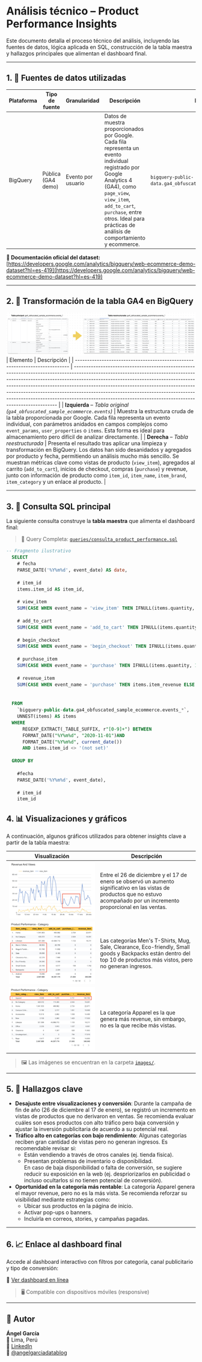 # Análisis técnico – Product Performance Insights

Este documento detalla el proceso técnico del análisis, incluyendo las fuentes de datos, lógica aplicada en SQL, construcción de la tabla maestra y hallazgos principales que alimentan el dashboard final.

---

## 1. 🧩 Fuentes de datos utilizadas

| Plataforma | Tipo de fuente     | Granularidad        | Descripción                                                                                                                                                                                                                     | ID de tabla                                                        |
|------------|--------------------|---------------------|----------------------------------------------------------------------------------------------------------------------------------------------------------------------------------------------------------------------------------|---------------------------------------------------------------------|
| BigQuery   | Pública (GA4 demo) | Evento por usuario  | Datos de muestra proporcionados por Google. Cada fila representa un evento individual registrado por Google Analytics 4 (GA4), como `page_view`, `view_item`, `add_to_cart`, `purchase`, entre otros. Ideal para prácticas de análisis de comportamiento y ecommerce. | `bigquery-public-data.ga4_obfuscated_sample_ecommerce.events`     |

**🔗 Documentación oficial del dataset:**  
[https://developers.google.com/analytics/bigquery/web-ecommerce-demo-dataset?hl=es-419](https://developers.google.com/analytics/bigquery/web-ecommerce-demo-dataset?hl=es-419)

---

## 2. 🧠 Transformación de la tabla GA4 en BigQuery

![limpieza de datos](../images/image_01.png)
| Elemento                                                                    | Descripción                                                                                                                                                                                                                                                                                                                                                                                                                                                                   |
| --------------------------------------------------------------------------- | ----------------------------------------------------------------------------------------------------------------------------------------------------------------------------------------------------------------------------------------------------------------------------------------------------------------------------------------------------------------------------------------------------------------------------------------------------------------------------- |
| **Izquierda** – *Tabla original (`ga4_obfuscated_sample_ecommerce.events`)* | Muestra la estructura cruda de la tabla proporcionada por Google. Cada fila representa un evento individual, con parámetros anidados en campos complejos como `event_params`, `user_properties` o `items`. Esta forma es ideal para almacenamiento pero difícil de analizar directamente.                                                                                                                                                                                     |
| **Derecha** – *Tabla reestructurada*                                        | Presenta el resultado tras aplicar una limpieza y transformación en BigQuery. Los datos han sido desanidados y agregados por producto y fecha, permitiendo un análisis mucho más sencillo. Se muestran métricas clave como vistas de producto (`view_item`), agregados al carrito (`add_to_cart`), inicios de checkout, compras (`purchase`) y revenue, junto con información de producto como `item_id`, `item_name`, `item_brand`, `item_category` y un enlace al producto. |


---

## 3. 🧮 Consulta SQL principal

La siguiente consulta construye la **tabla maestra** que alimenta el dashboard final:

> 📁 Query Completa: [`queries/consulta_product_performance.sql`](../queries/rendimiento-producto-ga4-big-query.sql)

```sql
-- Fragmento ilustrativo
  SELECT
    # fecha
    PARSE_DATE('%Y%m%d', event_date) AS date,

    # item_id
    items.item_id AS item_id,

    # view_item
    SUM(CASE WHEN event_name = 'view_item' THEN IFNULL(items.quantity, 1) ELSE 0 END) AS view_item,

    # add_to_cart  
    SUM(CASE WHEN event_name = 'add_to_cart' THEN IFNULL(items.quantity, 1) ELSE 0 END) AS add_to_cart,

    # begin_checkout
    SUM(CASE WHEN event_name = 'begin_checkout' THEN IFNULL(items.quantity, 1) ELSE 0 END) AS begin_checkout,

    # purchase_item
    SUM(CASE WHEN event_name = 'purchase' THEN IFNULL(items.quantity, 1) ELSE 0 END) AS purchase_item,

    # revenue_item
    SUM(CASE WHEN event_name = 'purchase' THEN items.item_revenue ELSE 0 END) AS revenue_item,

  
  FROM
    `bigquery-public-data.ga4_obfuscated_sample_ecommerce.events_*`,
    UNNEST(items) AS items
  WHERE
      REGEXP_EXTRACT(_TABLE_SUFFIX, r"[0-9]+") BETWEEN 
      FORMAT_DATE("%Y%m%d", "2020-11-01")AND 
      FORMAT_DATE("%Y%m%d", current_date()) 
      AND items.item_id <> '(not set)'

  GROUP BY
  
    #fecha
    PARSE_DATE('%Y%m%d', event_date),

    # item_id
    item_id
```

## 4. 📊 Visualizaciones y gráficos

A continuación, algunos gráficos utilizados para obtener insights clave a partir de la tabla maestra:

| Visualización | Descripción |
|---------------|-------------|
| ![Gráfico 1](../images/insight_1.png) | Entre el 26 de diciembre y el 17 de enero se observó un aumento significativo en las vistas de productos que no estuvo acompañado por un incremento proporcional en las ventas. |
| ![Gráfico 2](../images/insight_2.png) | Las categorías Men's T-Shirts, Mug, Sale, Clearance, Eco-friendly, Small goods y Backpacks están dentro del top 10 de productos más vistos, pero no generan ingresos. |
| ![Gráfico 3](../images/insight_3.png) | La categoría Apparel es la que genera más revenue, sin embargo, no es la que recibe más vistas. |

> 🖼️ Las imágenes se encuentran en la carpeta [`images/`](../images/).

---

## 5. 🧭 Hallazgos clave

- **Desajuste entre visualizaciones y conversión**: Durante la campaña de fin de año (26 de diciembre al 17 de enero), se registró un incremento en vistas de productos que no derivaron en ventas. Se recomienda evaluar cuáles son esos productos con alto tráfico pero baja conversión y ajustar la inversión publicitaria de acuerdo a su potencial real.
- **Tráfico alto en categorías con bajo rendimiento**: Algunas categorías reciben gran cantidad de vistas pero no generan ingresos. Es recomendable revisar si:
  - Están vendiendo a través de otros canales (ej. tienda física).
  - Presentan problemas de inventario o disponibilidad.  
  En caso de baja disponibilidad o falta de conversión, se sugiere reducir su exposición en la web (ej. despriorizarlos en publicidad o incluso ocultarlos si no tienen potencial de conversión).
- **Oportunidad en la categoría más rentable**: La categoría Apparel genera el mayor revenue, pero no es la más vista. Se recomienda reforzar su visibilidad mediante estrategias como:
  - Ubicar sus productos en la página de inicio.
  - Activar pop-ups o banners.
  - Incluirla en correos, stories, y campañas pagadas.

---

## 6. 📈 Enlace al dashboard final

Accede al dashboard interactivo con filtros por categoría, canal publicitario y tipo de conversión:

🔗 [Ver dashboard en línea](https://lookerstudio.google.com/reporting/5e8d97c8-e7c4-4c62-93f5-0d7396d216d7)  
>  🖥️ Compatible con dispositivos móviles (responsive)

---

## 👤 Autor

**Ángel García**  
📍 Lima, Perú  
🔗 [LinkedIn](https://www.linkedin.com/in/angelgarciachanga)  
🎥 [@angelgarciadatablog](https://youtube.com/@angelgarciadatablog)

